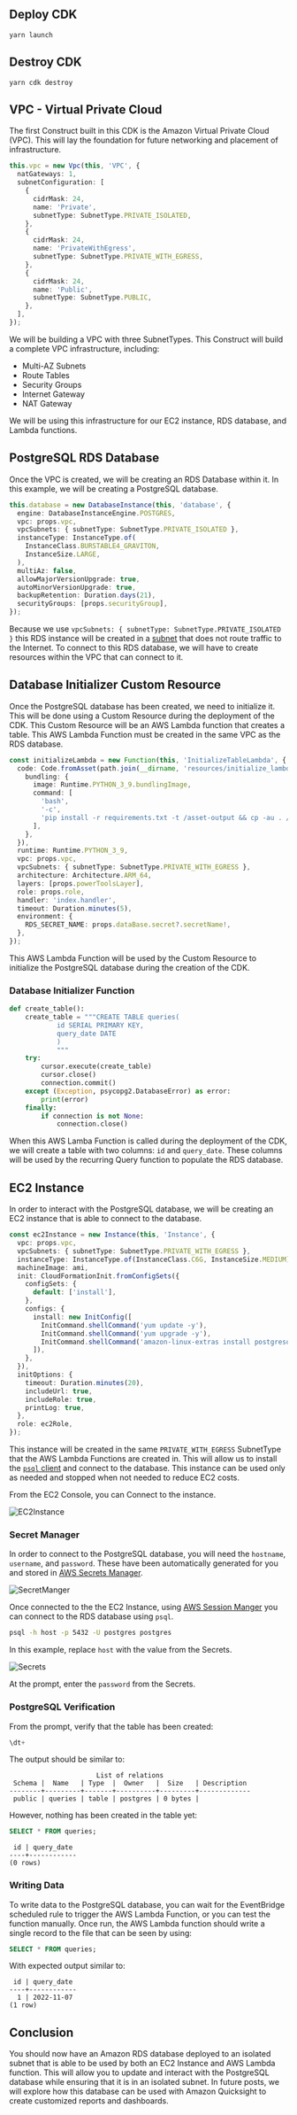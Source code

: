## Deploy CDK

```
yarn launch
```

## Destroy CDK

```
yarn cdk destroy
```

## VPC - Virtual Private Cloud

The first Construct built in this CDK is the Amazon Virtual Private Cloud (VPC). This will lay the foundation for future networking and placement of infrastructure.

```typescript
this.vpc = new Vpc(this, 'VPC', {
  natGateways: 1,
  subnetConfiguration: [
    {
      cidrMask: 24,
      name: 'Private',
      subnetType: SubnetType.PRIVATE_ISOLATED,
    },
    {
      cidrMask: 24,
      name: 'PrivateWithEgress',
      subnetType: SubnetType.PRIVATE_WITH_EGRESS,
    },
    {
      cidrMask: 24,
      name: 'Public',
      subnetType: SubnetType.PUBLIC,
    },
  ],
});
```

We will be building a VPC with three SubnetTypes. This Construct will build a complete VPC infrastructure, including:

- Multi-AZ Subnets
- Route Tables
- Security Groups
- Internet Gateway
- NAT Gateway

We will be using this infrastructure for our EC2 instance, RDS database, and Lambda functions.

## PostgreSQL RDS Database

Once the VPC is created, we will be creating an RDS Database within it. In this example, we will be creating a PostgreSQL database.

```typescript
this.database = new DatabaseInstance(this, 'database', {
  engine: DatabaseInstanceEngine.POSTGRES,
  vpc: props.vpc,
  vpcSubnets: { subnetType: SubnetType.PRIVATE_ISOLATED },
  instanceType: InstanceType.of(
    InstanceClass.BURSTABLE4_GRAVITON,
    InstanceSize.LARGE,
  ),
  multiAz: false,
  allowMajorVersionUpgrade: true,
  autoMinorVersionUpgrade: true,
  backupRetention: Duration.days(21),
  securityGroups: [props.securityGroup],
});
```

Because we use `vpcSubnets: { subnetType: SubnetType.PRIVATE_ISOLATED }` this RDS instance will be created in a [subnet](https://docs.aws.amazon.com/cdk/api/v2/docs/aws-cdk-lib.aws_ec2.SubnetType.html#private_isolated) that does not route traffic to the Internet. To connect to this RDS database, we will have to create resources within the VPC that can connect to it.

## Database Initializer Custom Resource

Once the PostgreSQL database has been created, we need to initialize it. This will be done using a Custom Resource during the deployment of the CDK. This Custom Resource will be an AWS Lambda function that creates a table. This AWS Lambda Function must be created in the same VPC as the RDS database.

```typescript
const initializeLambda = new Function(this, 'InitializeTableLambda', {
  code: Code.fromAsset(path.join(__dirname, 'resources/initialize_lambda'), {
    bundling: {
      image: Runtime.PYTHON_3_9.bundlingImage,
      command: [
        'bash',
        '-c',
        'pip install -r requirements.txt -t /asset-output && cp -au . /asset-output',
      ],
    },
  }),
  runtime: Runtime.PYTHON_3_9,
  vpc: props.vpc,
  vpcSubnets: { subnetType: SubnetType.PRIVATE_WITH_EGRESS },
  architecture: Architecture.ARM_64,
  layers: [props.powerToolsLayer],
  role: props.role,
  handler: 'index.handler',
  timeout: Duration.minutes(5),
  environment: {
    RDS_SECRET_NAME: props.dataBase.secret?.secretName!,
  },
});
```

This AWS Lambda Function will be used by the Custom Resource to initialize the PostgreSQL database during the creation of the CDK.

### Database Initializer Function

```python
def create_table():
    create_table = """CREATE TABLE queries(
            id SERIAL PRIMARY KEY,
            query_date DATE
            )
            """
    try:
        cursor.execute(create_table)
        cursor.close()
        connection.commit()
    except (Exception, psycopg2.DatabaseError) as error:
        print(error)
    finally:
        if connection is not None:
            connection.close()
```

When this AWS Lamba Function is called during the deployment of the CDK, we will create a table with two columns: `id` and `query_date`. These columns will be used by the recurring Query function to populate the RDS database.

## EC2 Instance

In order to interact with the PostgreSQL database, we will be creating an EC2 instance that is able to connect to the database.

```typescript
const ec2Instance = new Instance(this, 'Instance', {
  vpc: props.vpc,
  vpcSubnets: { subnetType: SubnetType.PRIVATE_WITH_EGRESS },
  instanceType: InstanceType.of(InstanceClass.C6G, InstanceSize.MEDIUM),
  machineImage: ami,
  init: CloudFormationInit.fromConfigSets({
    configSets: {
      default: ['install'],
    },
    configs: {
      install: new InitConfig([
        InitCommand.shellCommand('yum update -y'),
        InitCommand.shellCommand('yum upgrade -y'),
        InitCommand.shellCommand('amazon-linux-extras install postgresql15'),
      ]),
    },
  }),
  initOptions: {
    timeout: Duration.minutes(20),
    includeUrl: true,
    includeRole: true,
    printLog: true,
  },
  role: ec2Role,
});
```

This instance will be created in the same `PRIVATE_WITH_EGRESS` SubnetType that the AWS Lambda Functions are created in. This will allow us to install the [`psql` client](https://docs.aws.amazon.com/AmazonRDS/latest/UserGuide/USER_ConnectToPostgreSQLInstance.html#USER_ConnectToPostgreSQLInstance.psql) and connect to the database. This instance can be used only as needed and stopped when not needed to reduce EC2 costs.

From the EC2 Console, you can Connect to the instance.

![EC2Instance](../../public/images/RDS-EC2Instance.png)

### Secret Manager

In order to connect to the PostgreSQL database, you will need the `hostname`, `username`, and `password`. These have been automatically generated for you and stored in [AWS Secrets Manager](https://aws.amazon.com/secrets-manager/).

![SecretManger](../../public/images/RDS-SecretManager.png)

Once connected to the the EC2 Instance, using [AWS Session Manger](https://docs.aws.amazon.com/systems-manager/latest/userguide/session-manager.html) you can connect to the RDS database using `psql`.

```bash
psql -h host -p 5432 -U postgres postgres
```

In this example, replace `host` with the value from the Secrets.

![Secrets](../../public/images/RDS-Secrets.png)

At the prompt, enter the `password` from the Secrets.

### PostgreSQL Verification

From the prompt, verify that the table has been created:

```sql
\dt+
```

The output should be similar to:

```
                      List of relations
 Schema |  Name   | Type  |  Owner   |  Size   | Description
--------+---------+-------+----------+---------+-------------
 public | queries | table | postgres | 0 bytes |
```

However, nothing has been created in the table yet:

```sql
SELECT * FROM queries;
```

```
 id | query_date
----+------------
(0 rows)
```

### Writing Data

To write data to the PostgreSQL database, you can wait for the EventBridge scheduled rule to trigger the AWS Lambda Function, or you can test the function manually. Once run, the AWS Lambda function should write a single record to the file that can be seen by using:

```SQL
SELECT * FROM queries;
```

With expected output similar to:

```
 id | query_date
----+------------
  1 | 2022-11-07
(1 row)
```

## Conclusion

You should now have an Amazon RDS database deployed to an isolated subnet that is able to be used by both an EC2 Instance and AWS Lambda function. This will allow you to update and interact with the PostgreSQL database while ensuring that it is in an isolated subnet. In future posts, we will explore how this database can be used with Amazon Quicksight to create customized reports and dashboards.
